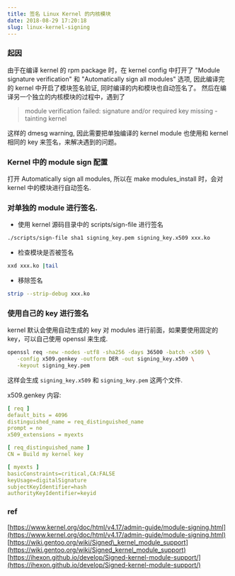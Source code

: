 ```yaml
---
title: 签名 Linux Kernel 的内核模块
date: 2018-08-29 17:20:18
slug: linux-kernel-signing
---
```


### 起因

由于在编译 kernel 的 rpm package 时，在 kernel config 中打开了 "Module signature verification" 和 "Automatically sign all modules" 选项,
因此编译完的 kernel 中开启了模块签名验证, 同时编译的内和模块也自动签名了。
然后在编译另一个独立的内核模块的过程中，遇到了

> module verification failed: signature and/or required key missing - tainting kernel

这样的 dmesg warning, 因此需要把单独编译的 kernel module 也使用和 kernel 相同的 key 来签名，来解决遇到的问题。

### Kernel 中的 module sign 配置

打开 Automatically sign all modules, 所以在 make modules\_install 时，会对 kernel 中的模块进行自动签名.

### 对单独的 module 进行签名.

- 使用 kernel 源码目录中的 scripts/sign-file 进行签名
``` bash
./scripts/sign-file sha1 signing_key.pem signing_key.x509 xxx.ko
```
- 检查模块是否被签名
``` bash
xxd xxx.ko |tail
```
- 移除签名
``` bash
strip --strip-debug xxx.ko
```

### 使用自己的 key 进行签名
kernel 默认会使用自动生成的 key 对 modules 进行前面，如果要使用固定的 key，可以自己使用 openssl 来生成.

``` bash
openssl req -new -nodes -utf8 -sha256 -days 36500 -batch -x509 \
   -config x509.genkey -outform DER -out signing_key.x509 \
   -keyout signing_key.pem
```

这样会生成 `signing_key.x509` 和 `signing_key.pem` 这两个文件.

x509.genkey 内容:
```yaml
[ req ]
default_bits = 4096
distinguished_name = req_distinguished_name
prompt = no
x509_extensions = myexts

[ req_distinguished_name ]
CN = Build my kernel key

[ myexts ]
basicConstraints=critical,CA:FALSE
keyUsage=digitalSignature
subjectKeyIdentifier=hash
authorityKeyIdentifier=keyid
```

### ref
[https://www.kernel.org/doc/html/v4.17/admin-guide/module-signing.html](https://www.kernel.org/doc/html/v4.17/admin-guide/module-signing.html)   
[https://wiki.gentoo.org/wiki/Signed\_kernel_module_support](https://wiki.gentoo.org/wiki/Signed_kernel_module_support)   
[https://ihexon.github.io/develop/Signed-kernel-module-support/](https://ihexon.github.io/develop/Signed-kernel-module-support/)

